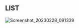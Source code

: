 ## LIST
![Screenshot_20230228_091339](https://user-images.githubusercontent.com/113504774/221754119-870f3227-1ef0-418f-960f-380b84d27c7f.png)
